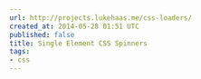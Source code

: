 ```yaml
---
url: http://projects.lukehaas.me/css-loaders/
created_at: 2014-05-28 01:51 UTC
published: false
title: Single Element CSS Spinners
tags:
- css
---
```



